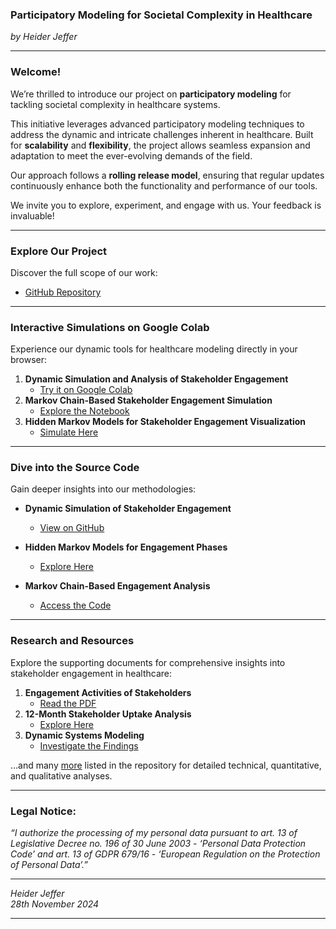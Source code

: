 ### Participatory Modeling for Societal Complexity in Healthcare  
*by Heider Jeffer*  

---

### Welcome!  
We’re thrilled to introduce our project on **participatory modeling** for tackling societal complexity in healthcare systems.  

This initiative leverages advanced participatory modeling techniques to address the dynamic and intricate challenges inherent in healthcare. Built for **scalability** and **flexibility**, the project allows seamless expansion and adaptation to meet the ever-evolving demands of the field.  

Our approach follows a **rolling release model**, ensuring that regular updates continuously enhance both the functionality and performance of our tools.  

We invite you to explore, experiment, and engage with us. Your feedback is invaluable!  

---

### Explore Our Project  
Discover the full scope of our work:  
- [GitHub Repository](https://github.com/HeiderJeffer/Participatory-Modeling-for-Societal-Complexity-in-Healthcare)  

---

### Interactive Simulations on Google Colab  
Experience our dynamic tools for healthcare modeling directly in your browser:  

1. **Dynamic Simulation and Analysis of Stakeholder Engagement**  
   - [Try it on Google Colab](https://colab.research.google.com/drive/105ePLc-icF1qyzUB-VX9SQ446raubosx?authuser=2#scrollTo=Pj6BZsWqDA2k)  
2. **Markov Chain-Based Stakeholder Engagement Simulation**  
   - [Explore the Notebook](https://colab.research.google.com/drive/10XOiQYhWYDUiDC-Xc5rdSawtCdbbK6f0?authuser=2#scrollTo=QrGq7LbEDEzP)  
3. **Hidden Markov Models for Stakeholder Engagement Visualization**  
   - [Simulate Here](https://colab.research.google.com/drive/10Xhi3mYzLiJCJdsXJZcVIorODaEE8E99?authuser=2)  

---

### Dive into the Source Code  
Gain deeper insights into our methodologies:  

- **Dynamic Simulation of Stakeholder Engagement**  
  - [View on GitHub](https://github.com/HeiderJeffer/Participatory-Modeling-for-Societal-Complexity-in-Healthcare/blob/main/software/Healthcare%20Participatory%20Model%20Simulation/Dynamic%20Simulation%20and%20Analysis%20of%20Stakeholder%20Engagement%20in%20Healthcare%20Quantitative%20and%20Qualitative%20Insights.ipynb)  

- **Hidden Markov Models for Engagement Phases**  
  - [Explore Here](https://github.com/HeiderJeffer/Participatory-Modeling-for-Societal-Complexity-in-Healthcare/blob/main/software/Healthcare%20Participatory%20Model%20Simulation/Simulating%20and%20Visualizing%20Stakeholder%20Engagement%20Phases%20Using%20Hidden%20Markov%20Models.ipynb)  

- **Markov Chain-Based Engagement Analysis**  
  - [Access the Code](https://github.com/HeiderJeffer/Participatory-Modeling-for-Societal-Complexity-in-Healthcare/blob/main/software/Healthcare%20Participatory%20Model%20Simulation/Markov%20Chain-Based%20Dynamic%20Stakeholder%20Engagement%20Simulation%20and%20Analysis%20in%20Healthcare.ipynb)  

---

### Research and Resources  
Explore the supporting documents for comprehensive insights into stakeholder engagement in healthcare:  

1. **Engagement Activities of Stakeholders**  
   - [Read the PDF](https://github.com/HeiderJeffer/Participatory-Modeling-for-Societal-Complexity-in-Healthcare/blob/main/latex/Engagement%20Activities%20of%20Stakeholders%20in%20Healthcare/main.pdf)  
2. **12-Month Stakeholder Uptake Analysis**  
   - [Explore Here](https://github.com/HeiderJeffer/Participatory-Modeling-for-Societal-Complexity-in-Healthcare/blob/main/data/documents/Engagement%20Dynamics%20and%20Stakeholder%20Uptake%20A%2012-Month%20Analysis.md)  
3. **Dynamic Systems Modeling**  
   - [Investigate the Findings](https://github.com/HeiderJeffer/Participatory-Modeling-for-Societal-Complexity-in-Healthcare/blob/main/data/documents/Dynamic%20Systems%20Modeling%20Exploring%20Fluctuations%2C%20Uptake%20Rates%2C%20and%20Feedback%20Loops.md)  

…and many [more](https://github.com/HeiderJeffer/Participatory-Modeling-for-Societal-Complexity-in-Healthcare/tree/08b8a675fdabb09272fe5c42de4728646fc1a30e/data/documents) listed in the repository for detailed technical, quantitative, and qualitative analyses.  

---

### Legal Notice:  
*“I authorize the processing of my personal data pursuant to art. 13 of Legislative Decree no. 196 of 30 June 2003 - ‘Personal Data Protection Code’ and art. 13 of GDPR 679/16 - ‘European Regulation on the Protection of Personal Data’.”*  

---

*Heider Jeffer*  
*28th November 2024*  

--- 
